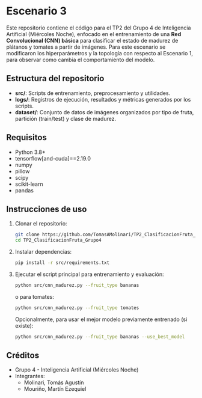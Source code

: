 # Escenario 3

Este repositorio contiene el código para el TP2 del Grupo 4 de Inteligencia Artificial (Miércoles Noche), enfocado en el entrenamiento de una **Red Convolucional (CNN) básica** para clasificar el estado de madurez de plátanos y tomates a partir de imágenes. Para este escenario se modificaron los hiperparámetros y la topología con respecto al Escenario 1, para observar como cambia el comportamiento del modelo.

## Estructura del repositorio
- **src/**: Scripts de entrenamiento, preprocesamiento y utilidades.
- **logs/**: Registros de ejecución, resultados y métricas generados por los scripts.
- **dataset/**: Conjunto de datos de imágenes organizados por tipo de fruta, partición (train/test) y clase de madurez.

## Requisitos
- Python 3.8+
- tensorflow[and-cuda]==2.19.0
- numpy
- pillow
- scipy
- scikit-learn
- pandas

## Instrucciones de uso
1. Clonar el repositorio:
   ```bash
   git clone https://github.com/TomasAMolinari/TP2_ClasificacionFruta_Grupo4.git
   cd TP2_ClasificacionFruta_Grupo4
   ```
2. Instalar dependencias:
   ```bash
   pip install -r src/requirements.txt
   ```
3. Ejecutar el script principal para entrenamiento y evaluación:
   ```bash
   python src/cnn_madurez.py --fruit_type bananas
   ```
   o para tomates:
   ```bash
   python src/cnn_madurez.py --fruit_type tomates
   ```
   
   Opcionalmente, para usar el mejor modelo previamente entrenado (si existe):
   ```bash
   python src/cnn_madurez.py --fruit_type bananas --use_best_model
   ```

## Créditos
- Grupo 4 - Inteligencia Artificial (Miércoles Noche)
- Integrantes:
    - Molinari, Tomás Agustín
    - Mouriño, Martín Ezequiel
